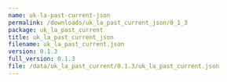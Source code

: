 ```yaml
---
name: uk-la-past-current-json
permalink: /downloads/uk_la_past_current_json/0_1_3
package: uk_la_past_current
title: uk_la_past_current_json
filename: uk_la_past_current.json
version: 0.1.3
full_version: 0.1.3
file: /data/uk_la_past_current/0.1.3/uk_la_past_current.json
---
```

